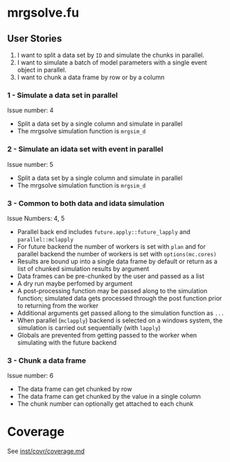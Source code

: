 
# mrgsolve.fu

## User Stories

1. I want to split a data set by `ID` and simulate the chunks in parallel.
1. I want to simulate a batch of model parameters with a single event object
   in parallel.
1. I want to chunk a data frame by row or by a column

### 1 - Simulate a data set in parallel

Issue number: 4

- Split a data set by a single column and simulate in parallel
- The mrgsolve simulation function is `mrgsim_d`

### 2 - Simulate an idata set with event in parallel

Issue number: 5

- Split a data set by a single column and simulate in parallel
- The mrgsolve simulation function is `mrgsim_d`

### 3 - Common to both data and idata simulation

Issue Numbers: 4, 5

- Parallel back end includes `future.apply::future_lapply` and 
   `parallel::mclapply`
- For future backend the number of workers is set with `plan` and for 
  parallel backend the number of workers is set with `options(mc.cores)`
- Results are bound up into a single data frame by default or return as a list
  of chunked simulation results by argument 
- Data frames can be pre-chunked by the user and passed as a list
- A dry run maybe perfomed by argument
- A post-processing function may be passed along to the simulation function; 
  simulated data gets processed through the post function prior to returning
  from the worker
- Additional arguments get passed allong to the simulation function as `...`
- When parallel (`mclapply`) backend is selected on a windows system, the 
  simulation is carried out sequentially (with `lapply`)
- Globals are prevented from getting passed to the worker when simulating 
  with the future backend
  
### 3 - Chunk a data frame

Issue number: 6

- The data frame can get chunked by row
- The data frame can get chunked by the value in a single column
- The chunk number can optionally get attached to each chunk

# Coverage
See [inst/covr/coverage.md](../covr/coverage.md)



